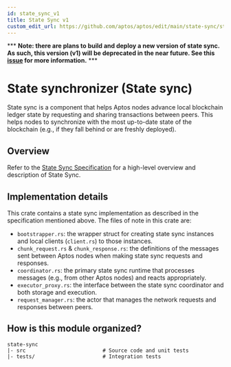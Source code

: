 ```yaml
---
id: state_sync_v1
title: State Sync v1
custom_edit_url: https://github.com/aptos/aptos/edit/main/state-sync/state-sync-v1/README.md
---
```


*** **Note: there are plans to build and deploy a new version of state sync. As
such, this version (v1) will be deprecated in the near future. See this
[issue](https://github.com/aptos/aptos/issues/8906) for more information.** ***

# State synchronizer (State sync)

State sync is a component that helps Aptos nodes advance local blockchain ledger
state by requesting and sharing transactions between peers. This helps nodes
to synchronize with the most up-to-date state of the blockchain (e.g., if they
fall behind or are freshly deployed).

## Overview

Refer to the [State Sync Specification](../../specifications/state_sync) for a
high-level overview and description of State Sync.

## Implementation details

This crate contains a state sync implementation as described in the
specification mentioned above. The files of note in this crate are:
- `bootstrapper.rs`: the wrapper struct for creating state sync instances and
local clients (`client.rs`) to those instances.
- `chunk_request.rs` & `chunk_response.rs`: the definitions of the messages sent
between Aptos nodes when making state sync requests and responses.
- `coordinator.rs`: the primary state sync runtime that processes messages (e.g.,
from other Aptos nodes) and reacts appropriately.
- `executor_proxy.rs`: the interface between the state sync coordinator and
both storage and execution.
- `request_manager.rs`: the actor that manages the network requests and responses
 between peers.

## How is this module organized?
```
state-sync
|- src                         # Source code and unit tests
|- tests/                      # Integration tests
```
